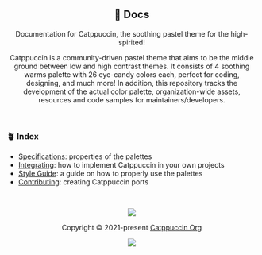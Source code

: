 <p align="center">
  <h2 align="center">📄 Docs</h2>
</p>

<p align="center">
	Documentation for Catppuccin, the soothing pastel theme for the high-spirited!
</p>

<p align="center">
Catppuccin is a community-driven pastel theme that aims to be the middle ground between low and high contrast themes. It consists of 4 soothing warms palette with 26 eye-candy colors each, perfect for coding, designing, and much more! In addition, this repository tracks the development of the actual color palette, organization-wide assets, resources and code samples for maintainers/developers.
</p>

&nbsp;

### 🪴 Index

+ [Specifications](https://github.com/catppuccin/catppuccin/blob/dev/docs/specs.md): properties of the palettes
+ [Integrating](https://github.com/catppuccin/catppuccin/blob/dev/docs/integrating.md): how to implement Catppuccin in your own projects
+ [Style Guide](https://github.com/catppuccin/catppuccin/blob/dev/docs/style-guide.md): a guide on how to properly use the palettes
+ [Contributing](https://github.com/catppuccin/catppuccin/blob/dev/docs/contributing.md): creating Catppuccin ports

&nbsp;

<p align="center"><img src="https://raw.githubusercontent.com/catppuccin/catppuccin/dev/assets/footers/gray0_ctp_on_line.svg?sanitize=true" /></p>
<p align="center">Copyright &copy; 2021-present <a href="https://github.com/catppuccin" target="_blank">Catppuccin Org</a>
<p align="center"><a href="https://github.com/catppuccin/catppuccin/blob/main/LICENSE"><img src="https://img.shields.io/static/v1.svg?style=for-the-badge&label=License&message=MIT&logoColor=d9e0ee&colorA=302d41&colorB=c9cbff"/></a></p>
